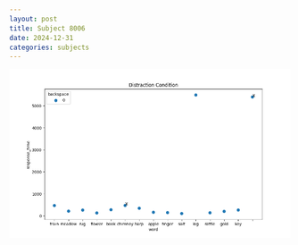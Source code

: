```yaml
---
layout: post
title: Subject 8006
date: 2024-12-31
categories: subjects
---
```


![](data/8006/run-6/8006_rt_acc_fuzzy_delay.png)
